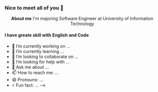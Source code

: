 ### Nice to meet all of you 👋
<p align="center">
  <b>About me</b>
  <a>I'm majoring Software Engineer at University of Information Technology</a>
</p>

#### I have greate skill with English and Code 

- 🔭 I’m currently working on ...
- 🌱 I’m currently learning ...
- 👯 I’m looking to collaborate on ...
- 🤔 I’m looking for help with ...
- 💬 Ask me about ...
- 📫 How to reach me: ...
- 😄 Pronouns: ...
- ⚡ Fun fact: ...
-->
